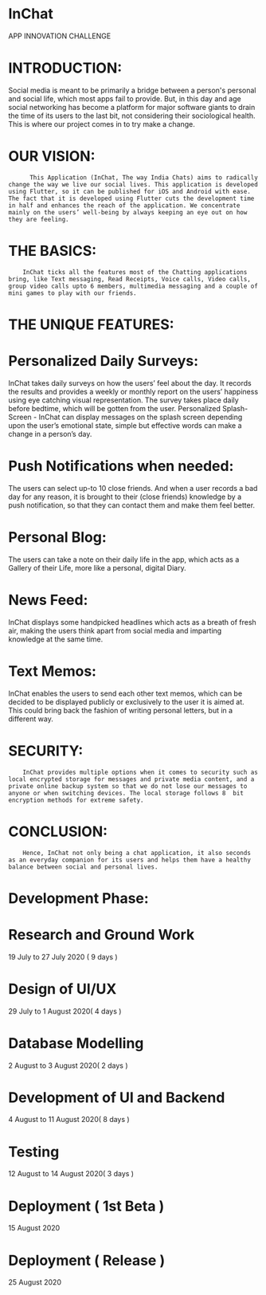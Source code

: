 # InChat
APP INNOVATION CHALLENGE

# INTRODUCTION:
Social media is meant to be primarily a bridge between a person's personal and social life, which most apps fail to provide. But, in this day and age social networking has become a platform for major software giants to drain the time of its users to the last bit, not considering their sociological health. This is where our project comes in to try make a change. 

# OUR VISION:
		  This Application (InChat, The way India Chats) aims to radically change the way we live our social lives. This application is developed using Flutter, so it can be published for iOS and Android with ease. The fact that it is developed using Flutter cuts the development time in half and enhances the reach of the application. We concentrate mainly on the users’ well-being by always keeping an eye out on how they are feeling. 

# THE BASICS:
		InChat ticks all the features most of the Chatting applications bring, like Text messaging, Read Receipts, Voice calls, Video calls, group video calls upto 6 members, multimedia messaging and a couple of mini games to play with our friends.

# THE UNIQUE FEATURES:

# Personalized Daily Surveys:
  InChat takes daily surveys on how the users’ feel about the day. It records the results and provides a weekly or monthly report on the users’ happiness using eye catching visual representation. The survey takes place daily before bedtime, which will be gotten from the user.
Personalized Splash-Screen - InChat can display messages on the splash screen depending upon the user’s emotional state, simple but effective words can make a change in a person’s day.

# Push Notifications when needed:
  The users can select up-to 10 close friends. And when a user records a bad day for any reason, it is brought to their (close friends) knowledge by a push notification, so that they can contact them and make them feel better.

# Personal Blog:
  The users can take a note on their daily life in the app, which acts as a Gallery of their Life, more like a personal, digital Diary.

# News Feed:
  InChat displays some handpicked headlines which acts as a breath of fresh air, making the users think apart from social media and imparting knowledge at the same time.

# Text Memos:
  InChat enables the users to send each other text memos, which can be decided to be displayed publicly or exclusively to the user it is aimed at. This could bring back the fashion of writing personal letters, but in a different way.

# SECURITY:
		InChat provides multiple options when it comes to security such as local encrypted storage for messages and private media content, and a private online backup system so that we do not lose our messages to anyone or when switching devices. The local storage follows 8  bit encryption methods for extreme safety.

# CONCLUSION:
		Hence, InChat not only being a chat application, it also seconds as an everyday companion for its users and helps them have a healthy balance between social and personal lives. 


# Development Phase:

# Research and Ground Work 
19 July to 27 July 2020 ( 9 days )

# Design of UI/UX 
29 July to 1 August 2020( 4 days )

# Database Modelling 
2 August to 3 August 2020( 2 days )

# Development of UI and Backend
4 August to 11 August 2020( 8 days )

# Testing 
12 August to 14 August 2020( 3 days )

# Deployment ( 1st Beta ) 
15 August 2020

# Deployment ( Release )
25 August 2020


